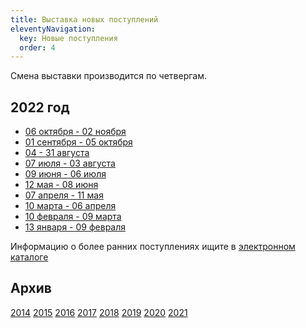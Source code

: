 ```yaml
---
title: Выставка новых поступлений
eleventyNavigation:
  key: Новые поступления
  order: 4
---
```


Смена выставки производится по четвергам.

## 2022 год

- [06 октября - 02 ноября](/BNP/2022/bnp10.html)
- [01 сентября - 05 октября](/BNP/2022/bnp09.html)
- [04 - 31 августа](/BNP/2022/bnp08.html)
- [07 июля - 03 августа](/BNP/2022/bnp07.html)
- [09 июня - 06 июля](/BNP/2022/bnp06.html)
- [12 мая - 08 июня](/BNP/2022/bnp05.html)
- [07 апреля - 11 мая](/BNP/2022/bnp04.html)
- [10 марта - 06 апреля](/BNP/2022/bnp03.html)
- [10 февраля - 09 марта](/BNP/2022/bnp02.html)
- [13 января - 09 февраля](/BNP/2022/bnp01.html)

Информацию о более ранних поступлениях ищите в [электронном каталоге](/ec/)

## Архив
[2014](/BNP/2014/)
[2015](/BNP/2015/)
[2016](/BNP/2016/)
[2017](/BNP/2017/)
[2018](/BNP/2018/)
[2019](/BNP/2019/)
[2020](/BNP/2020/)
[2021](/BNP/2021/)
